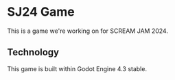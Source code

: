 # SJ24 Game
This is a game we're working on for SCREAM JAM 2024.

## Technology
This game is built within Godot Engine 4.3 stable.
